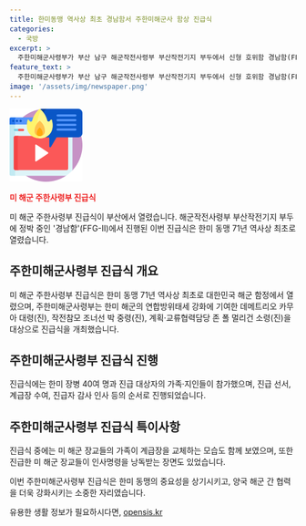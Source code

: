 ```yaml
---
title: 한미동맹 역사상 최초 경남함서 주한미해군사 함상 진급식
categories:
  - 국방
excerpt: >
  주한미해군사령부가 부산 남구 해군작전사령부 부산작전기지 부두에서 신형 호위함 경남함(FFG-Ⅱ)에서 진급식을 개최했습니다. 한미 동맹 71년 역사상 최초로 대한민국 해군 함정에서 열린 이번 진급식에는 주한미해군사 작전계획담당 미 해군 장교들이 참여했으며, 가족과 지인들도 함께 참석했습니다. 진급식은 한미 해군의 연합방위태세 강화에 기여한 장교들을 축하하는 자리였습니다. (150자)
feature_text: >
  주한미해군사령부가 부산 남구 해군작전사령부 부산작전기지 부두에서 신형 호위함 경남함(FFG-Ⅱ)에서 진급식을 개최했습니다. 한미 동맹 71년 역사상 최초로 대한민국 해군 함정에서 열린 이번 진급식에는 주한미해군사 작전계획담당 미 해군 장교들이 참여했으며, 가족과 지인들도 함께 참석했습니다. 진급식은 한미 해군의 연합방위태세 강화에 기여한 장교들을 축하하는 자리였습니다. (150자)
image: '/assets/img/newspaper.png'
---
```


<p><img src="/assets/img/news.png" alt="rentncar 속보" /></p>

<p><b><span style="color: #ee2323;">미 해군 주한사령부 진급식</span></b></p>

<p>미 해군 주한사령부 진급식이 부산에서 열렸습니다. 해군작전사령부 부산작전기지 부두에 정박 중인 '경남함'(FFG-Ⅱ)에서 진행된 이번 진급식은 한미 동맹 71년 역사상 최초로 열렸습니다.</p>

<h2> 주한미해군사령부 진급식 개요 </h2>

<p>미 해군 주한사령부 진급식은 한미 동맹 71년 역사상 최초로 대한민국 해군 함정에서 열렸으며, 주한미해군사령부는 한미 해군의 연합방위태세 강화에 기여한 데메트리오 카무아 대령(진), 작전참모 조너선 박 중령(진), 계획·교류협력담당 존 폴 멀리건 소령(진)을 대상으로 진급식을 개최했습니다.</p>

<h2> 주한미해군사령부 진급식 진행</h2>

<p>진급식에는 한미 장병 40여 명과 진급 대상자의 가족·지인들이 참가했으며, 진급 선서, 계급장 수여, 진급자 감사 인사 등의 순서로 진행되었습니다.</p>

<h2> 주한미해군사령부 진급식 특이사항</h2>

<p>진급식 중에는 미 해군 장교들의 가족이 계급장을 교체하는 모습도 함께 보였으며, 또한 진급한 미 해군 장교들이 인사명령을 낭독받는 장면도 있었습니다.</p>

<p>이번 주한미해군사령부 진급식은 한미 동맹의 중요성을 상기시키고, 양국 해군 간 협력을 더욱 강화시키는 소중한 자리였습니다.</p>
유용한 생활 정보가 필요하시다면, <a href="https://opensis.kr" rel="dofollow">opensis.kr</a>


